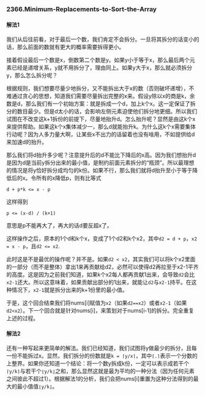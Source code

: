 ### 2366.Minimum-Replacements-to-Sort-the-Array

#### 解法1

我们从后往前看，对于最后一个数，我们肯定不会拆分。一旦将其拆分的话变小的话，那么前面的数就有更大的概率需要拆得更小。

接着假设最后一个数是x，倒数第二个数是y。如果y小于等于x，那么最后两个元素已经是递增关系，y就不用拆分了，理由同上。如果y大于x，那么就必须拆分y，那么怎么拆分呢？

根据规则，我们想要尽量少地拆分，又不能拆出大于x的数（否则破坏递增），不难通过贪心的思想，知道我们需要尽量拆出完整的x来。假设y除以x的商是k，余数是d，那么我们有一个初始方案：就是拆成一个d，加上k个x。这一定保证了拆分的数目最少。但是d太小的话，会影响左侧元素迫使他们拆分地更细。所以我们试图在不改变这k+1拆份的前提下，尽量地抬升d。怎么抬升呢？显然是由这k个x来提供帮助。如果这k个x集体减少一，那么d就能抬升k。为什么这k个x需要集体行动呢？因为人多力量大啊，让某些x不出力的话留着也没有啥用，不如提供给d来加速d的抬升。

那么我们将d抬升多少呢？注意提升后的d不能比下降后的x高。因为我们想抬升d是因为d是当前y拆分出来的最小值，是制约前面元素拆分的“瓶颈”。所以最理想的情况是将y恰好拆分成均匀的k份。如果不行，那么我们就将d抬升至小于等于降低后的x。令所有的x降低p，则有比等式
```
d + p*k <= x - p
```
这样得到
```
p <= (x-d) / (k+1)
```
意思是p不能再大了，再大的话d要反超x了。

这样操作之后，原本的1个d和k个x，变成了1个d2和k个x2，其中`d2 = d + p`，`x2 = x - p`，且`d2 <= x2`. 

此时这是不是最优的操作呢？并不是。如果`d2 < x2`，其实我们可以将k个x2里面的一部分（而不是整体）拿出1来再贡献给d2，必然可以使得d2再拉至于x2-1平齐的高度。这是因为之前我们知道，如果k个x2每人都再贡献1出来，会导致`d2`会比`x2-1`还大。所以这意味着，如果贡献出部分的1出来，就能让`d2`与`x2-1`持平。在这种情况下，`x2-1`就是拆分出来的k+1份里的最小值。

于是，这个回合结束我们将nums[i]赋值为`x2`（如果`d2==x2`）或者`x2-1`（如果`d2<x2`）。下一个回合就是针对nums[i]，来策划对于nums[i-1]的拆分。完全重复上述的过程。

#### 解法2
还有一种写起来更简单的解法。我们已经知道，我们试图将y做最少的拆分，且每一份不能拆过x。显然，我们拆分的份数就是`k = ⌈y/x⌉`，其中`⌈.⌉`表示一个分数的上整界。如果你还知道一个结论：将一个数y拆成k份，一定可以表示成若干个`⌈y/k⌉`与若干个`⌊y/k⌋`之和，那么显然这就是最为平均的一种分法（因为任何元素之间彼此不超过1）。根据解法1的分析，我们会把nums[i]重置为这种分法得到的最大的最小值值`⌊y/k⌋`。
